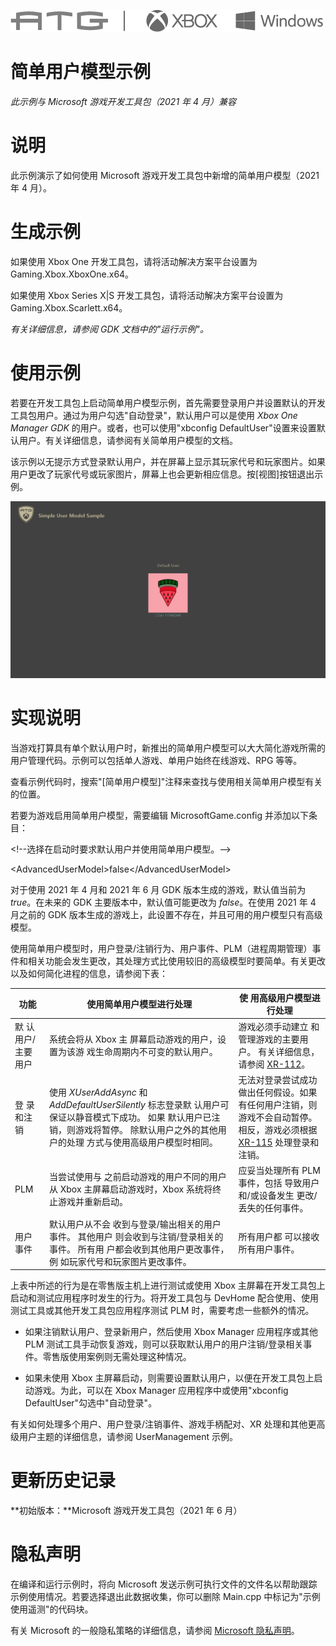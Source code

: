   ![](./media/image1.png)

#   简单用户模型示例

*此示例与 Microsoft 游戏开发工具包（2021 年 4 月）兼容*

# 

# 说明

此示例演示了如何使用 Microsoft 游戏开发工具包中新增的简单用户模型（2021
年 4 月）。

# 生成示例

如果使用 Xbox One 开发工具包，请将活动解决方案平台设置为
Gaming.Xbox.XboxOne.x64。

如果使用 Xbox Series X|S 开发工具包，请将活动解决方案平台设置为
Gaming.Xbox.Scarlett.x64。

*有关详细信息，请参阅 GDK 文档中的"*运行示例"*。*

# 使用示例

若要在开发工具包上启动简单用户模型示例，首先需要登录用户并设置默认的开发工具包用户。通过为用户勾选"自动登录"，默认用户可以是使用
*Xbox One Manager GDK* 的用户。或者，也可以使用"xbconfig
DefaultUser"设置来设置默认用户。有关详细信息，请参阅有关简单用户模型的文档。

该示例以无提示方式登录默认用户，并在屏幕上显示其玩家代号和玩家图片。如果用户更改了玩家代号或玩家图片，屏幕上也会更新相应信息。按\[视图\]按钮退出示例。

![Graphical user interface, application Description automatically generated](./media/image3.png)

# 实现说明

当游戏打算具有单个默认用户时，新推出的简单用户模型可以大大简化游戏所需的用户管理代码。示例可以包括单人游戏、单用户始终在线游戏、RPG
等等。

查看示例代码时，搜索"\[简单用户模型\]"注释来查找与使用相关简单用户模型有关的位置。

若要为游戏启用简单用户模型，需要编辑 MicrosoftGame.config
并添加以下条目：

\<!\--选择在启动时要求默认用户并使用简单用户模型。\--\>

\<AdvancedUserModel\>false\</AdvancedUserModel\>

对于使用 2021 年 4 月和 2021 年 6 月 GDK 版本生成的游戏，默认值当前为
*true*。在未来的 GDK 主要版本中，默认值可能更改为 *false*。在使用 2021
年 4 月之前的 GDK
版本生成的游戏上，此设置不存在，并且可用的用户模型只有高级模型。

使用简单用户模型时，用户登录/注销行为、用户事件、PLM（进程周期管理）事件和相关功能会发生更改，其处理方式比使用较旧的高级模型时要简单。有关更改以及如何简化进程的信息，请参阅下表：

| 功能  |  使用简单用户模型进行处理  |  使 用高级用户模型进行处理 |
|----------|---------------------------------|------------------------|
| 默 认用户/ 主要用户  |  系统会将从 Xbox 主 屏幕启动游戏的用户，设置为该游 戏生命周期内不可变的默认用户。  |  游戏必须手动建立 和管理游戏的主要用户。 有关详细信息，请参阅 [XR-112](https://developer.microsoft.com/en-us/games/xbox/partner/xr112)。 |
| 登 录和注销  |  使用 *XUserAddAsync* 和 *AddDefaultUserSilently* 标志登录默 认用户可保证以静音模式下成功。 如果 默认用户已注销，则游戏将暂停。 除默认用户之外的其他用户的处理 方式与使用高级用户模型时相同。  | 无法对登录尝试成功做出任何假设。如果有任何用户注销，则游戏不会自动暂停。相反，游戏必须根据[XR-115](https://developer.microsoft.com/en-us/games/xbox/partner/xr115) 处理登录和注销。       |
| PLM  |  当尝试使用与 之前启动游戏的用户不同的用户从 Xbox 主屏幕启动游戏时，Xbox 系统将终止游戏并重新启动。 |  应妥当处理所有 PLM 事件，包括 导致用户和/或设备发生 更改/丢失的任何事件。  |
| 用户事件  |  默认用户从不会 收到与登录/输出相关的用户事件。 其他用户 则会收到与注销/登录相关的事件。 所有用 户都会收到其他用户更改事件，例 如玩家代号和玩家图片更改事件。 |  所有用户都 可以接收所有用户事件。 |

上表中所述的行为是在零售版主机上进行测试或使用 Xbox
主屏幕在开发工具包上启动和测试应用程序时发生的行为。将开发工具包与
DevHome 配合使用、使用测试工具或其他开发工具包应用程序测试 PLM
时，需要考虑一些额外的情况。

-   如果注销默认用户、登录新用户，然后使用 Xbox Manager 应用程序或其他
    PLM
    测试工具手动恢复游戏，则可以获取默认用户的用户注销/登录相关事件。零售版使用案例则无需处理这种情况。

-   如果未使用 Xbox
    主屏幕启动，则需要设置默认用户，以便在开发工具包上启动游戏。为此，可以在
    Xbox Manager 应用程序中或使用"xbconfig
    DefaultUser"勾选中"自动登录"。

有关如何处理多个用户、用户登录/注销事件、游戏手柄配对、XR
处理和其他更高级用户主题的详细信息，请参阅 UserManagement 示例。

# 更新历史记录

**初始版本：**Microsoft 游戏开发工具包（2021 年 6 月）

# 隐私声明

在编译和运行示例时，将向 Microsoft
发送示例可执行文件的文件名以帮助跟踪示例使用情况。若要选择退出此数据收集，你可以删除
Main.cpp 中标记为"示例使用遥测"的代码块。

有关 Microsoft 的一般隐私策略的详细信息，请参阅 [Microsoft
隐私声明](https://privacy.microsoft.com/en-us/privacystatement/)。
